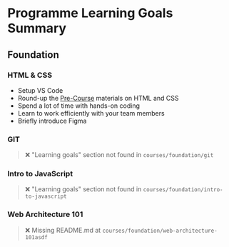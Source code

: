 # Programme Learning Goals Summary
## Foundation
### HTML & CSS
- Setup VS Code
- Round-up the [Pre-Course](../../Pre-Course/README.md) materials on HTML and CSS
- Spend a lot of time with hands-on coding
- Learn to work efficiently with your team members
- Briefly introduce Figma

### GIT
> ❌ "Learning goals" section not found in `courses/foundation/git`


### Intro to JavaScript
> ❌ "Learning goals" section not found in `courses/foundation/intro-to-javascript`


### Web Architecture 101
> ❌ Missing README.md at `courses/foundation/web-architecture-101asdf`

